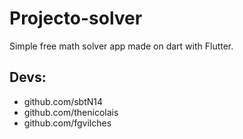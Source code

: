 # Projecto-solver
Simple free math solver app made on dart with Flutter.

## Devs:
- github.com/sbtN14
- github.com/thenicolais
- github.com/fgvilches
